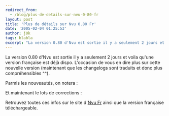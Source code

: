 ```yaml
---
redirect_from:
  - /blog/plus-de-details-sur-nvu-0-80-fr
layout: post
title: 'Plus de détails sur Nvu 0.80 Fr'
date: '2005-02-04 01:25:53'
author: j0k
tags: blabla
excerpt: "La version 0.80 d'Nvu est sortie il y a seulement 2 jours et voila qu'une version française est déjà dispo. L'occasion de vous en dire plus sur cette nouvelle version (maintenant que les changelogs sont traduits et donc plus compréhensibles ^^).     \nParmis les nouveautés, on notera :"
---
```


La version 0.80 d'Nvu est sortie il y a seulement 2 jours et voila qu'une version française est déjà dispo. L'occasion de vous en dire plus sur cette nouvelle version (maintenant que les changelogs sont traduits et donc plus compréhensibles ^^).

Parmis les nouveautés, on notera :


Et maintenant le lots de corrections :


Retrouvez toutes ces infos sur le site d'[Nvu Fr](http://frenchmozilla.sourceforge.net/nvu/) ainsi que la version française téléchargeable.
